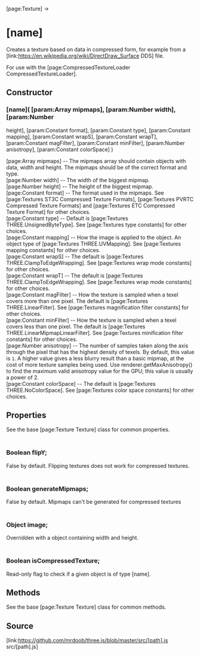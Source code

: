 [page:Texture] →

# [name]

Creates a texture based on data in compressed form, for example from a
[link:https://en.wikipedia.org/wiki/DirectDraw_Surface DDS] file.  
  
For use with the [page:CompressedTextureLoader CompressedTextureLoader].

## Constructor

###  [name]( [param:Array mipmaps], [param:Number width], [param:Number
height], [param:Constant format], [param:Constant type], [param:Constant
mapping], [param:Constant wrapS], [param:Constant wrapT], [param:Constant
magFilter], [param:Constant minFilter], [param:Number anisotropy],
[param:Constant colorSpace] )

[page:Array mipmaps] -- The mipmaps array should contain objects with data,
width and height. The mipmaps should be of the correct format and type.  
[page:Number width] -- The width of the biggest mipmap.  
[page:Number height] -- The height of the biggest mipmap.  
[page:Constant format] -- The format used in the mipmaps. See [page:Textures
ST3C Compressed Texture Formats], [page:Textures PVRTC Compressed Texture
Formats] and [page:Textures ETC Compressed Texture Format] for other choices.  
[page:Constant type] -- Default is [page:Textures THREE.UnsignedByteType]. See
[page:Textures type constants] for other choices.  
[page:Constant mapping] -- How the image is applied to the object. An object
type of [page:Textures THREE.UVMapping]. See [page:Textures mapping constants]
for other choices.  
[page:Constant wrapS] -- The default is [page:Textures
THREE.ClampToEdgeWrapping]. See [page:Textures wrap mode constants] for other
choices.  
[page:Constant wrapT] -- The default is [page:Textures
THREE.ClampToEdgeWrapping]. See [page:Textures wrap mode constants] for other
choices.  
[page:Constant magFilter] -- How the texture is sampled when a texel covers
more than one pixel. The default is [page:Textures THREE.LinearFilter]. See
[page:Textures magnification filter constants] for other choices.  
[page:Constant minFilter] -- How the texture is sampled when a texel covers
less than one pixel. The default is [page:Textures
THREE.LinearMipmapLinearFilter]. See [page:Textures minification filter
constants] for other choices.  
[page:Number anisotropy] -- The number of samples taken along the axis through
the pixel that has the highest density of texels. By default, this value is
`1`. A higher value gives a less blurry result than a basic mipmap, at the
cost of more texture samples being used. Use renderer.getMaxAnisotropy() to
find the maximum valid anisotropy value for the GPU; this value is usually a
power of 2.  
[page:Constant colorSpace] -- The default is [page:Textures
THREE.NoColorSpace]. See [page:Textures color space constants] for other
choices.  
  

## Properties

See the base [page:Texture Texture] class for common properties.

### <br/> Boolean flipY; <br/>

False by default. Flipping textures does not work for compressed textures.

### <br/> Boolean generateMipmaps; <br/>

False by default. Mipmaps can't be generated for compressed textures

### <br/> Object image; <br/>

Overridden with a object containing width and height.

### <br/> Boolean isCompressedTexture; <br/>

Read-only flag to check if a given object is of type [name].

## Methods

See the base [page:Texture Texture] class for common methods.

## Source

[link:https://github.com/mrdoob/three.js/blob/master/src/[path].js
src/[path].js]

